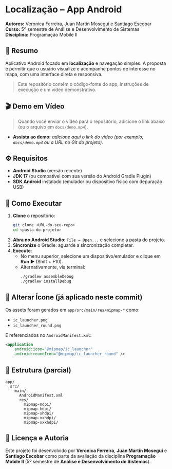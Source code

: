 # Localização – App Android

**Autores:** Veronica Ferreira, Juan Martin Mosegui e Santiago Escobar  
**Curso:** 5º semestre de Análise e Desenvolvimento de Sistemas  
**Disciplina:** Programação Mobile II

## 🎯 Resumo
Aplicativo Android focado em **localização** e navegação simples. A proposta é permitir que o usuário visualize e acompanhe pontos de interesse no mapa, com uma interface direta e responsiva.

> Este repositório contém o código-fonte do app, instruções de execução e um vídeo demonstrativo.

## 🎬 Demo em Vídeo
> Quando você enviar o vídeo para o repositório, adicione o link abaixo (ou o arquivo em `docs/demo.mp4`).

- **Assista ao demo:** _adicione aqui o link do vídeo (por exemplo, `docs/demo.mp4` ou a URL no Git do projeto)._

## ⚙️ Requisitos
- **Android Studio** (versão recente)
- **JDK 17** (ou compatível com sua versão do Android Gradle Plugin)
- **SDK Android** instalado (emulador ou dispositivo físico com depuração USB)

## 🚀 Como Executar
1. **Clone** o repositório:
   ```bash
   git clone <URL-do-seu-repo>
   cd <pasta-do-projeto>
   ```
2. **Abra no Android Studio**: `File → Open...` e selecione a pasta do projeto.
3. **Sincronize** o Gradle: aguarde a sincronização completar.
4. **Execute**:
   - No menu superior, selecione um dispositivo/emulador e clique em **Run ▶** (Shift + F10).
   - Alternativamente, via terminal:
     ```bash
     ./gradlew assembleDebug
     ./gradlew installDebug
     ```

## 🧩 Alterar Ícone (já aplicado neste commit)
Os assets foram gerados em `app/src/main/res/mipmap-*` como:
- `ic_launcher.png`
- `ic_launcher_round.png`

E referenciados no `AndroidManifest.xml`:
```xml
<application
    android:icon="@mipmap/ic_launcher"
    android:roundIcon="@mipmap/ic_launcher_round" />
```

## 📂 Estrutura (parcial)
```
app/
  src/
    main/
      AndroidManifest.xml
      res/
        mipmap-mdpi/
        mipmap-hdpi/
        mipmap-xhdpi/
        mipmap-xxhdpi/
        mipmap-xxxhdpi/
```

## 📝 Licença e Autoria
Este projeto foi desenvolvido por **Veronica Ferreira**, **Juan Martin Mosegui** e **Santiago Escobar** como parte da avaliação da disciplina **Programação Mobile II** (5º semestre de **Análise e Desenvolvimento de Sistemas**).
